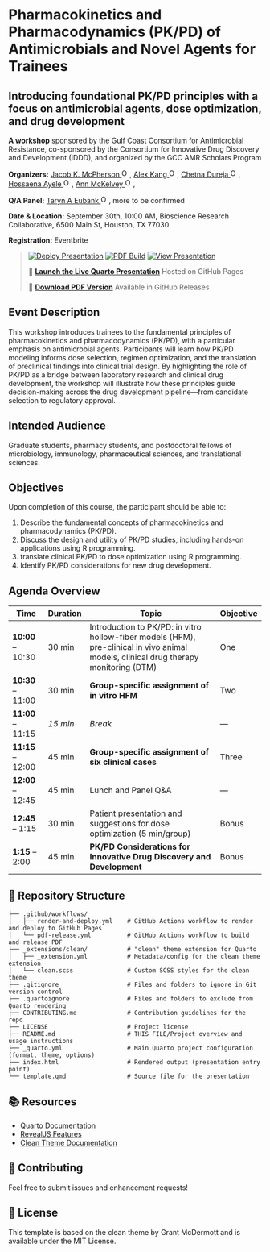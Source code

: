 # Pharmacokinetics and Pharmacodynamics (PK/PD) of Antimicrobials and Novel Agents for Trainees

## Introducing foundational PK/PD principles with a focus on antimicrobial agents, dose optimization, and drug development

**A workshop**  sponsored by the Gulf Coast Consortium for Antimicrobial Resistance, co-sponsored by the Consortium for Innovative Drug Discovery and Development (IDDD), and organized by the GCC AMR Scholars Program

**Organizers:** 
<a href="https://orcid.org/0000-0001-5486-4945" target="_blank"> Jacob K. McPherson <img src="https://orcid.org/sites/default/files/images/orcid_16x16.png" width="16" height="16" alt="ORCID iD"/></a>, 
<a href="https://orcid.org/0000-0001-5314-0961" target="_blank"> Alex Kang <img src="https://orcid.org/sites/default/files/images/orcid_16x16.png" width="16" height="16" alt="ORCID iD"/></a>, 
<a href="https://orcid.org/0009-0001-8884-1298" target="_blank"> Chetna Dureja <img src="https://orcid.org/sites/default/files/images/orcid_16x16.png" width="16" height="16" alt="ORCID iD"/></a>, 
<a href="https://orcid.org/0009-0009-0596-4996" target="_blank"> Hossaena Ayele <img src="https://orcid.org/sites/default/files/images/orcid_16x16.png" width="16" height="16" alt="ORCID iD"/></a>, 
<a href="https://orcid.org/0000-0003-4767-8866" target="_blank"> Ann McKelvey <img src="https://orcid.org/sites/default/files/images/orcid_16x16.png" width="16" height="16" alt="ORCID iD"/></a>, 

**Q/A Panel:**
<a href="https://orcid.org/0000-0002-6645-406X" target="_blank"> Taryn A Eubank <img src="https://orcid.org/sites/default/files/images/orcid_16x16.png" width="16" height="16" alt="ORCID iD"/></a>,
more to be confirmed  

**Date & Location:** September 30th, 10:00 AM, Bioscience Research Collaborative, 6500 Main St, Houston, TX 77030  

**Registration:** Eventbrite  


> [![Deploy Presentation](https://github.com/JacobKMcPherson/workshop_pkpd_antimicrobials/actions/workflows/render-and-deploy.yml/badge.svg)](https://github.com/JacobKMcPherson/workshop_pkpd_antimicrobials/actions/workflows/render-and-deploy.yml)
> [![PDF Build](https://github.com/JacobKMcPherson/workshop_pkpd_antimicrobials/actions/workflows/pdf-release.yml/badge.svg)](https://github.com/JacobKMcPherson/workshop_pkpd_antimicrobials/actions/workflows/pdf-release.yml)
> [![View Presentation](https://img.shields.io/badge/Quarto-Presentation-blue?logo=quarto)](https://jacobkmcpherson.github.io/workshop_pkpd_antimicrobials/)
> 
> 🚀 **[Launch the Live Quarto Presentation](https://jacobkmcpherson.github.io/workshop_pkpd_antimicrobials/)**  Hosted on GitHub Pages 
> 
> 📄 **[Download PDF Version](https://github.com/JacobKMcPherson/workshop_pkpd_antimicrobials/releases/latest)** Available in GitHub Releases 


## Event Description

This workshop introduces trainees to the fundamental principles of pharmacokinetics and pharmacodynamics (PK/PD), with a particular emphasis on antimicrobial agents. Participants will learn how PK/PD modeling informs dose selection, regimen optimization, and the translation of preclinical findings into clinical trial design. By highlighting the role of PK/PD as a bridge between laboratory research and clinical drug development, the workshop will illustrate how these principles guide decision-making across the drug development pipeline—from candidate selection to regulatory approval. 

## Intended Audience
Graduate students, pharmacy students, and postdoctoral fellows of microbiology, immunology, pharmaceutical sciences, and translational sciences.

## Objectives
Upon completion of this course, the participant should be able to:

1. Describe the fundamental concepts of pharmacokinetics and pharmacodynamics (PK/PD).
2. Discuss the design and utility of PK/PD studies, including hands-on applications using R programming.
3. translate clinical PK/PD to dose optimization using R programming.
4. Identify PK/PD considerations for new drug development.

## Agenda Overview

| Time                | Duration  | Topic                                                                             | Objective       |
|---------------------|-----------|-----------------------------------------------------------------------------------|-----------------|
| **10:00** – 10:30   | 30 min    | Introduction to PK/PD: in vitro hollow-fiber models (HFM), pre-clinical in vivo animal models, clinical drug therapy monitoring (DTM) | One |
| **10:30** – 11:00   | 30 min    | **Group-specific assignment of in vitro HFM**                                         | Two             |
| **11:00** – 11:15   | _15 min_  | _Break_                                                                           | —               |
| **11:15** – 12:00   | 45 min    | **Group-specific assignment of six clinical cases**                                   | Three           |
| **12:00** – 12:45   | 45 min    | Lunch and Panel Q&A                                                               | —               |
| **12:45** – 1:15    | 30 min    | Patient presentation and suggestions for dose optimization (5 min/group)          | Bonus           |
| **1:15** – 2:00     | 45 min    | **PK/PD Considerations for Innovative Drug Discovery and Development**                | Bonus           |

## 📁 Repository Structure

```
├── .github/workflows/
│   ├── render-and-deploy.yml    # GitHub Actions workflow to render and deploy to GitHub Pages
│   └── pdf-release.yml          # GitHub Actions workflow to build and release PDF
├── _extensions/clean/           # "clean" theme extension for Quarto
│   ├── _extension.yml           # Metadata/config for the clean theme extension
│   └── clean.scss               # Custom SCSS styles for the clean theme
├── .gitignore                   # Files and folders to ignore in Git version control
├── .quartoignore                # Files and folders to exclude from Quarto rendering
├── CONTRIBUTING.md              # Contribution guidelines for the repo
├── LICENSE                      # Project license
├── README.md                    # THIS FILE/Project overview and usage instructions
├── _quarto.yml                  # Main Quarto project configuration (format, theme, options)
├── index.html                   # Rendered output (presentation entry point)
└── template.qmd                 # Source file for the presentation
```

## 📚 Resources

- [Quarto Documentation](https://quarto.org/docs/)
- [RevealJS Features](https://quarto.org/docs/presentations/revealjs/)
- [Clean Theme Documentation](https://github.com/grantmcdermott/quarto-revealjs-clean)

## 🤝 Contributing

Feel free to submit issues and enhancement requests!

## 📄 License

This template is based on the clean theme by Grant McDermott and is available under the MIT License.
